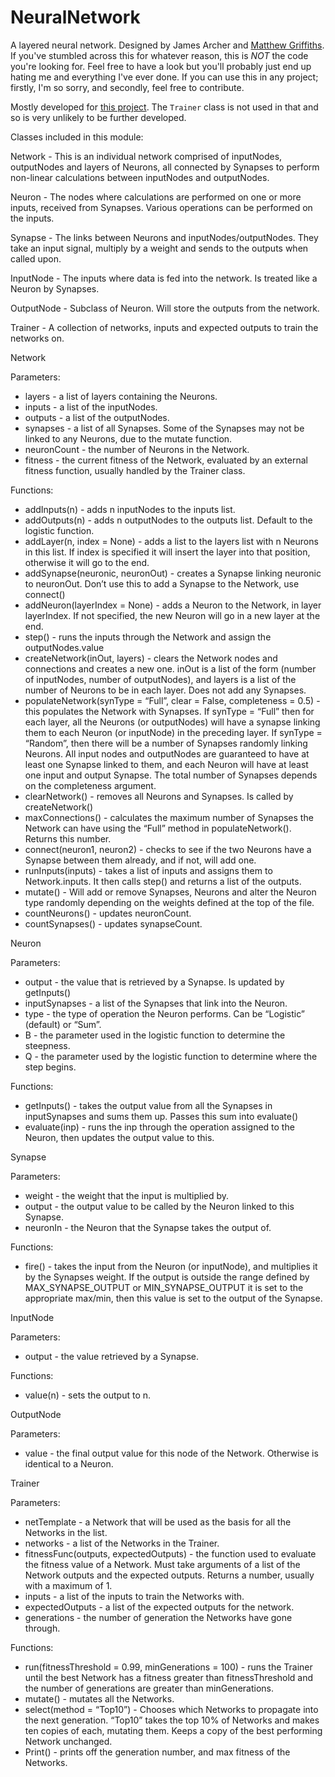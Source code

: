 # NeuralNetwork
A layered neural network. Designed by James Archer and [Matthew Griffiths](https://github.com/Sever0us). If you've stumbled across this for whatever reason, this is *NOT* the code you're looking for. Feel free to have a look but you'll probably just end up hating me and everything I've ever done. If you can use this in any project; firstly, I'm so sorry, and secondly, feel free to contribute.

Mostly developed for [this project](https://github.com/James-Archer/HungryPond). The `Trainer` class is not used in that and so is very unlikely to be further developed.

Classes included in this module:

Network - This is an individual network comprised of inputNodes, outputNodes and layers of Neurons, all connected by Synapses to perform non-linear calculations between inputNodes and outputNodes.

Neuron - The nodes where calculations are performed on one or more inputs, received from Synapses. Various operations can be performed on the inputs. 

Synapse - The links between Neurons and inputNodes/outputNodes. They take an input signal, multiply by a weight and sends to the outputs when called upon.

InputNode - The inputs where data is fed into the network. Is treated like a Neuron by Synapses.

OutputNode - Subclass of Neuron. Will store the outputs from the network.

Trainer - A collection of networks, inputs and expected outputs to train the networks on.


Network

Parameters:
* layers - a list of layers containing the Neurons. 
* inputs - a list of the inputNodes.
* outputs - a list of the outputNodes.
* synapses - a list of all Synapses. Some of the Synapses may not be linked to any Neurons, due to the mutate function.
* neuronCount - the number of Neurons in the Network.
* fitness - the current fitness of the Network, evaluated by an external fitness function, usually handled by the Trainer class.

Functions:
* addInputs(n) - adds n inputNodes to the inputs list.
* addOutputs(n) - adds n outputNodes to the outputs list. Default to the logistic function.
* addLayer(n, index = None) - adds a list to the layers list with n Neurons in this list. If index is specified it will insert the layer into that position, otherwise it will go to the end.
* addSynapse(neuronic, neuronOut) - creates a Synapse linking neuronic to neuronOut. Don’t use this to add a Synapse to the Network, use connect()
* addNeuron(layerIndex = None) - adds a Neuron to the Network, in layer layerIndex. If not specified, the new Neuron will go in a new layer at the end.
* step() - runs the inputs through the Network and assign the outputNodes.value
* createNetwork(inOut, layers) - clears the Network nodes and connections and creates a new one. inOut is a list of the form (number of inputNodes, number of outputNodes), and layers is a list of the number of Neurons to be in each layer. Does not add any Synapses.
* populateNetwork(synType = “Full”, clear = False, completeness = 0.5) - this populates the Network with Synapses. If synType = “Full” then for each layer, all the Neurons (or outputNodes) will have a synapse linking them to each Neuron (or inputNode) in the preceding layer. If synType = “Random”, then there will be a number of Synapses randomly linking Neurons. All input nodes and outputNodes are guaranteed to have at least one Synapse linked to them, and each Neuron will have at least one input and output Synapse. The total number of Synapses depends on the completeness argument.
* clearNetwork() - removes all Neurons and Synapses. Is called by createNetwork()
* maxConnections() - calculates the maximum number of Synapses the Network can have using the “Full” method in populateNetwork(). Returns this number.
* connect(neuron1, neuron2) - checks to see if the two Neurons have a Synapse between them already, and if not, will add one.
* runInputs(inputs) - takes a list of inputs and assigns them to Network.inputs. It then calls step() and returns a list of the outputs. 
* mutate() - Will add or remove Synapses, Neurons and alter the Neuron type randomly depending on the weights defined at the top of the file.
* countNeurons() - updates neuronCount.
* countSynapses() - updates synapseCount.

Neuron

Parameters:
* output - the value that is retrieved by a Synapse. Is updated by getInputs()
* inputSynapses - a list of the Synapses that link into the Neuron.
* type - the type of operation the Neuron performs. Can be “Logistic” (default) or “Sum”.
* B - the parameter used in the logistic function to determine the steepness.
* Q - the parameter used by the logistic function to determine where the step begins.

Functions:
* getInputs() - takes the output value from all the Synapses in inputSynapses and sums them up. Passes this sum into evaluate()
* evaluate(inp) - runs the inp through the operation assigned to the Neuron, then updates the output value to this.

Synapse

Parameters:
* weight - the weight that the input is multiplied by.
* output - the output value to be called by the Neuron linked to this Synapse.
* neuronIn - the Neuron that the Synapse takes the output of.

Functions:
* fire() - takes the input from the Neuron (or inputNode), and multiplies it by the Synapses weight. If the output is outside the range defined by MAX_SYNAPSE_OUTPUT or MIN_SYNAPSE_OUTPUT it is set to the appropriate max/min, then this value is set to the output of the Synapse.

InputNode

Parameters:
* output - the value retrieved by a Synapse.

Functions:
* value(n) - sets the output to n.

OutputNode

Parameters:
* value - the final output value for this node of the Network. Otherwise is identical to a Neuron.


Trainer

Parameters:
* netTemplate - a Network that will be used as the basis for all the Networks in the list.
* networks - a list of the Networks in the Trainer.
* fitnessFunc(outputs, expectedOutputs) - the function used to evaluate the fitness value of a Network. Must take arguments of a list of the Network outputs and the expected outputs. Returns a number, usually with a maximum of 1. 
* inputs - a list of the inputs to train the Networks with.
* expectedOutputs - a list of the expected outputs for the network.
* generations - the number of generation the Networks have gone through.

Functions:
* run(fitnessThreshold = 0.99, minGenerations = 100) - runs the Trainer until the best Network has a fitness greater than fitnessThreshold and the number of generations are greater than minGenerations.
* mutate() - mutates all the Networks.
* select(method = “Top10”) - Chooses which Networks to propagate into the next generation. “Top10” takes the top 10% of Networks and makes ten copies of each, mutating them. Keeps a copy of the best performing Network unchanged.
* Print() - prints off the generation number, and max fitness of the Networks.

